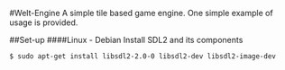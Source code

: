 #Welt-Engine
A simple tile based game engine. One simple example of usage is provided.

##Set-up
####Linux - Debian
Install SDL2 and its components
```bash
$ sudo apt-get install libsdl2-2.0-0 libsdl2-dev libsdl2-image-dev
```